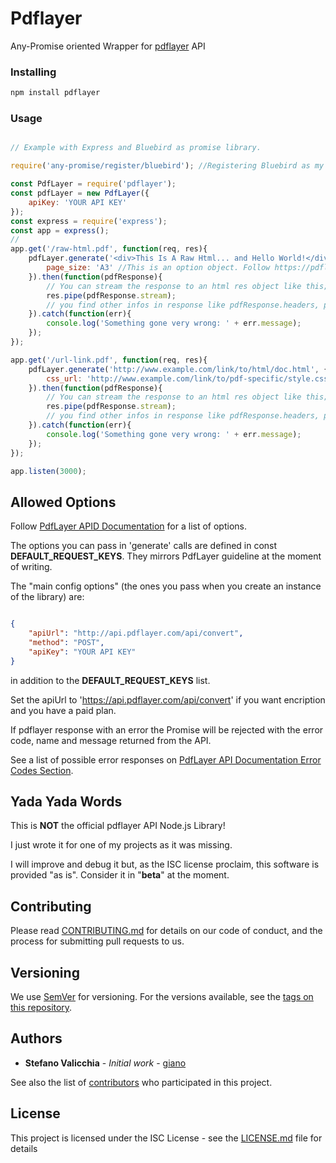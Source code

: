 # Pdflayer

Any-Promise oriented Wrapper for [pdflayer](https://pdflayer.com) API

### Installing

```javascript
npm install pdflayer
```

### Usage

```javascript

// Example with Express and Bluebird as promise library.

require('any-promise/register/bluebird'); //Registering Bluebird as my preferred Promise library. If not done will go native.

const PdfLayer = require('pdflayer');
const pdfLayer = new PdfLayer({
	apiKey: 'YOUR API KEY'
});
const express = require('express');
const app = express();
// 
app.get('/raw-html.pdf', function(req, res){
	pdfLayer.generate('<div>This Is A Raw Html... and Hello World!</div>', {
		page_size: 'A3' //This is an option object. Follow https://pdflayer.com/documentation for more infos.
	}).then(function(pdfResponse){
		// You can stream the response to an html res object like this;
		res.pipe(pdfResponse.stream);
		// you find other infos in response like pdfResponse.headers, pdfResponse.fileName, pdfResponse.size
	}).catch(function(err){
		console.log('Something gone very wrong: ' + err.message);
	});
});

app.get('/url-link.pdf', function(req, res){
	pdfLayer.generate('http://www.example.com/link/to/html/doc.html', {
		css_url: 'http://www.example.com/link/to/pdf-specific/style.css' //This is an option object. Follow https://pdflayer.com/documentation for more infos.
	}).then(function(pdfResponse){
		// You can stream the response to an html res object like this;
		res.pipe(pdfResponse.stream);
		// you find other infos in response like pdfResponse.headers, pdfResponse.fileName, pdfResponse.size
	}).catch(function(err){
		console.log('Something gone very wrong: ' + err.message);
	});
});

app.listen(3000);
```

## Allowed Options

Follow [PdfLayer APID Documentation](https://pdflayer.com/documentation) for a list of options.

The options you can pass in 'generate' calls are defined in const __DEFAULT_REQUEST_KEYS__. They mirrors PdfLayer guideline at the moment of writing.

The "main config options" (the ones you pass when you create an instance of the library) are:

```json

{
	"apiUrl": "http://api.pdflayer.com/api/convert",
	"method": "POST",
	"apiKey": "YOUR API KEY"
}
```

in addition to the __DEFAULT_REQUEST_KEYS__ list.

Set the apiUrl to 'https://api.pdflayer.com/api/convert' if you want encription and you have a paid plan.

If pdflayer response with an error the Promise will be rejected with the error code, name and message returned from the API.

See a list of possible error responses on [PdfLayer API Documentation Error Codes Section](https://pdflayer.com/documentation#error_codes).

## Yada Yada Words

This is __NOT__ the official pdflayer API Node.js Library! 

I just wrote it for one of my projects as it was missing. 

I will improve and debug it but, as the ISC license proclaim, this software is provided "as is". Consider it in "__beta__" at the moment. 

## Contributing

Please read [CONTRIBUTING.md](https://gist.github.com/PurpleBooth/b24679402957c63ec426) for details on our code of conduct, and the process for submitting pull requests to us.

## Versioning

We use [SemVer](http://semver.org/) for versioning. For the versions available, see the [tags on this repository](https://github.com/giano/pdflayer/tags). 

## Authors

* **Stefano Valicchia** - *Initial work* - [giano](https://github.com/giano/pdflayer)

See also the list of [contributors](https://github.com/your/project/contributors) who participated in this project.

## License

This project is licensed under the ISC License - see the [LICENSE.md](LICENSE.md) file for details
